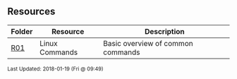 ## Resources
| Folder | Resource | Description|
 | ------------|------------|------------|
 | [R01](./R01) |  Linux Commands  |  Basic overview of common commands |

<sup>Last Updated: 2018-01-19 (Fri @ 09:49)</sup>